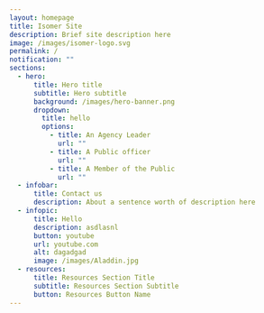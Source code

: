 ```yaml
---
layout: homepage
title: Isomer Site
description: Brief site description here
image: /images/isomer-logo.svg
permalink: /
notification: ""
sections:
  - hero:
      title: Hero title
      subtitle: Hero subtitle
      background: /images/hero-banner.png
      dropdown:
        title: hello
        options:
          - title: An Agency Leader
            url: ""
          - title: A Public officer
            url: ""
          - title: A Member of the Public
            url: ""
  - infobar:
      title: Contact us
      description: About a sentence worth of description here
  - infopic:
      title: Hello
      description: asdlasnl
      button: youtube
      url: youtube.com
      alt: dagadgad
      image: /images/Aladdin.jpg
  - resources:
      title: Resources Section Title
      subtitle: Resources Section Subtitle
      button: Resources Button Name
---
```

